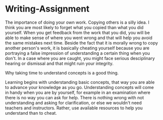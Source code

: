 # Writing-Assignment
The importance of doing your own work.
Copying others is a silly idea.
I think you are most likely to forget what you copied than what you did yourself.
When you get feedback from the work that you did, you will be able to make sense of where you went wrong and that will help you avoid the same mistakes next time.
Beside the fact that it is morally wrong to copy another person's work, it is basically cheating yourself because you are portraying a false impression of understanding a certain thing when you don't.
In a case where you are caught, you might face serious desciplinary hearing or dismissal and that might ruin your integrity.

Why taking time to understand concepts is a good thing.

Learning begins with understanding basic concepts, that way you are able to advance your knowledge as you go.
Understanding concepts will come in handy when you are by yourself, for example in an examination where there is no way you can ask for help.
There is nothing wrong with not understanding and asking for clarification, or else we wouldn't need teachers and instructors.
Rather, use available resources to help you understand than to cheat.






